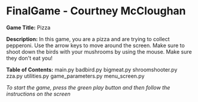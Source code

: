 # FinalGame - Courtney McCloughan
 
**Game Title:** Pizza

**Description:** In this game, you are a pizza and are trying to collect pepperoni. Use the arrow keys to move around the screen. Make sure to shoot down the birds with your mushrooms by using the mouse. Make sure they don't eat you!

**Table of Contents:**
main.py
badbird.py
bigmeat.py
shroomshooter.py
zza.py
utilities.py
game_parameters.py
menu_screen.py

*To start the game, press the green play button and then follow the instructions on the screen*
